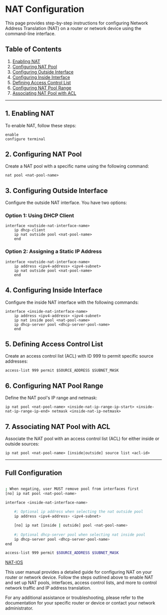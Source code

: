 # NAT Configuration

This page provides step-by-step instructions for configuring Network Address Translation (NAT) on a router or network device using the command-line interface.

## Table of Contents

1. [Enabling NAT](#enabling-nat)
2. [Configuring NAT Pool](#configuring-nat-pool)
3. [Configuring Outside Interface](#configuring-outside-interface)
4. [Configuring Inside Interface](#configuring-inside-interface)
5. [Defining Access Control List](#defining-access-control-list)
6. [Configuring NAT Pool Range](#configuring-nat-pool-range)
7. [Associating NAT Pool with ACL](#associating-nat-pool-with-acl)

---

## 1. Enabling NAT <a name="enabling-nat"></a>

To enable NAT, follow these steps:

```shell
enable
configure terminal
```

## 2. Configuring NAT Pool <a name="configuring-nat-pool"></a>

Create a NAT pool with a specific name using the following command:

```config
nat pool <nat-pool-name>
```

## 3. Configuring Outside Interface <a name="configuring-outside-interface"></a>

Configure the outside NAT interface. You have two options:

### Option 1: Using DHCP Client

```config
interface <outside-nat-interface-name>
    ip dhcp-client
    ip nat outside pool <nat-pool-name>
    end
```

### Option 2: Assigning a Static IP Address

```config
interface <outside-nat-interface-name>
    ip address <ipv4-address> <ipv4-subnet>
    ip nat outside pool <nat-pool-name>
    end
```

## 4. Configuring Inside Interface <a name="configuring-inside-interface"></a>

Configure the inside NAT interface with the following commands:

```config
interface <inside-nat-interface-name>
    ip address <ipv4-address> <ipv4-subnet>
    ip nat inside pool <nat-pool-name>
    ip dhcp-server pool <dhcp-server-pool-name>
    end
```

## 5. Defining Access Control List <a name="defining-access-control-list"></a>

Create an access control list (ACL) with ID 999 to permit specific source addresses:

```config
access-list 999 permit $SOURCE_ADDRESS $SUBNET_MASK
```

## 6. Configuring NAT Pool Range <a name="configuring-nat-pool-range"></a>

Define the NAT pool's IP range and netmask:

```config
ip nat pool <nat-pool-name> <inside-nat-ip-range-ip-start> <inside-nat-ip-range-ip-end> netmask <inside-nat-ip-netmask>
```

## 7. Associating NAT Pool with ACL <a name="associating-nat-pool-with-acl"></a>

Associate the NAT pool with an access control list (ACL) for either inside or outside sources:

```config
ip nat pool <nat-pool-name> [inside|outside] source list <acl-id>
```

---

## Full Configuration

```bash

; When negating, user MUST remove pool from interfaces first
[no] ip nat pool <nat-pool-name>

interface <inside-nat-interface-name>
    
    #; Optional ip address when selecting the nat outside pool
    ip address <ipv4-address> <ipv4-subnet>

    [no] ip nat [inside | outside] pool <nat-pool-name>
    
    #; Optional dhcp-server pool when selecting nat inside pool
    ip dhcp-server pool <dhcp-server-pool-name>
end

access-list 999 permit $SOURCE_ADDRESS $SUBNET_MASK

```

[NAT-IOS](https://www.cisco.com/c/en/us/td/docs/ios-xml/ios/ipaddr/command/ipaddr-cr-book/ipaddr-i4.html)

This user manual provides a detailed guide for configuring NAT on your router or network device. Follow the steps outlined above to enable NAT and set up NAT pools, interfaces, access control lists, and more to control network traffic and IP address translation.

For any additional assistance or troubleshooting, please refer to the documentation for your specific router or device or contact your network administrator.
